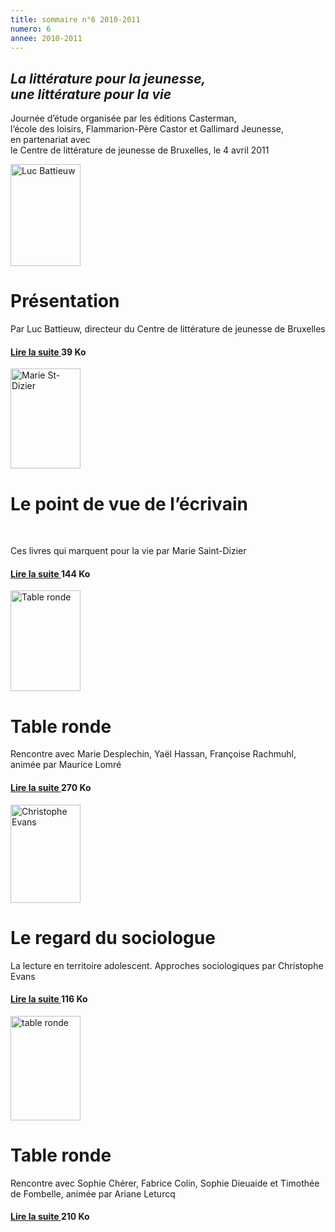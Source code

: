 ```yaml
---
title: sommaire n°6 2010-2011
numero: 6
annee: 2010-2011
---
```

<h2><em>La littérature pour la jeunesse,<br />
une littérature pour la vie
</em></h2>
<p class="centre">Journée d’étude organisée par les éditions Casterman,<br />
l’école des loisirs, Flammarion-Père Castor et Gallimard Jeunesse,<br />
en partenariat avec<br />
le Centre de littérature de jeunesse de Bruxelles, le 4 avril 2011</p>
<div class="article">
<img src="/pages/static/sommaires/images/1_luc_battieuw.jpg" alt="Luc Battieuw" width="112" height="163" class="image" />
<h1>Présentation</h1>
<p></p>
<p class="aligner">Par Luc Battieuw, directeur du Centre de littérature de jeunesse de Bruxelles</p>
<h4><a href="/static/sommaires/pdf/1_luc_battieuw.pdf">Lire la suite </a> 39 Ko</h4>


</div>
<div class="article">
<img src="/pages/static/sommaires/images/2_marie_saint-dizier.jpg" alt="Marie St-Dizier" width="112" height="160" class="image" />
<h1>Le point de vue de l’écrivain</h1>
<p>﻿</p>
<p class="aligner">Ces livres qui marquent pour la vie par Marie Saint-Dizier
</p>
<h4><a href="/static/sommaires/pdf/2_marie_saint_dizier.pdf">Lire la suite </a> 144 Ko</h4>
</div>
<div class="article">
<img src="/pages/static/sommaires/images/3_table_ronde_1.jpg" alt="Table ronde" width="112" height="161" class="image" />
<h1>Table ronde</h1>
<p></p>
<p class="aligner">Rencontre avec Marie Desplechin, Yaël Hassan, Françoise Rachmuhl, animée par Maurice Lomré
</p>
<h4><a href="/static/sommaires/pdf/3_table_ronde_1.pdf">Lire la suite </a> 270 Ko</h4>
</div>
<div class="article">
<img src="/pages/static/sommaires/images/4_christophe_evans.jpg" alt="Christophe Evans" width="112" height="157" class="image" />
<h1>Le regard du sociologue</h1>
<p></p>
<p class="aligner">La lecture en territoire adolescent. Approches sociologiques par Christophe Evans
</p>
<h4><a href="/static/sommaires/pdf/4_christophe_evans.pdf">Lire la suite </a> 116 Ko</h4>
</div>
<div class="article">
<img src="/pages/static/sommaires/images/5_table_ronde_2.jpg" alt="table ronde" width="112" height="167" class="image" />
<h1>Table ronde</h1>
<p></p>
<p class="aligner">Rencontre avec Sophie Chérer, Fabrice Colin, Sophie Dieuaide et Timothée de Fombelle, animée par Ariane Leturcq
</p>
<h4><a href="/static/sommaires/pdf/5_table_ronde_2.pdf">Lire la suite </a> 210 Ko</h4>
</div>